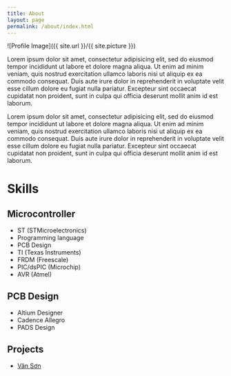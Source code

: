 ```yaml
---
title: About
layout: page
permalink: /about/index.html
---
```

![Profile Image]({{ site.url }}/{{ site.picture }})

<p>Lorem ipsum dolor sit amet, consectetur adipisicing elit, sed do eiusmod
tempor incididunt ut labore et dolore magna aliqua. Ut enim ad minim veniam,
quis nostrud exercitation ullamco laboris nisi ut aliquip ex ea commodo
consequat. Duis aute irure dolor in reprehenderit in voluptate velit esse
cillum dolore eu fugiat nulla pariatur. Excepteur sint occaecat cupidatat non
proident, sunt in culpa qui officia deserunt mollit anim id est laborum.</p>

<p>Lorem ipsum dolor sit amet, consectetur adipisicing elit, sed do eiusmod
tempor incididunt ut labore et dolore magna aliqua. Ut enim ad minim veniam,
quis nostrud exercitation ullamco laboris nisi ut aliquip ex ea commodo
consequat. Duis aute irure dolor in reprehenderit in voluptate velit esse
cillum dolore eu fugiat nulla pariatur. Excepteur sint occaecat cupidatat non
proident, sunt in culpa qui officia deserunt mollit anim id est laborum.</p>

<h1>Skills</h1>

<h2>Microcontroller</h2>

<ul class="skill-list">
	<li>ST (STMicroelectronics)</li>
	<li>Programming language</li>
	<li>PCB Design</li>
	<li>TI (Texas Instruments)</li>
	<li>FRDM (Freescale)</li>
	<li>PIC/dsPIC (Microchip)</li>
	<li>AVR (Atmel)</li>
</ul>

<h2>PCB Design</h2>

<ul class="skill-list">
	<li>Altium Designer</li>
	<li>Cadence Allegro</li>
	<li>PADS Design</li>
</ul>

<h2>Projects</h2>

<ul>
	<li><a href="https://github.com/thanhduongvs/">Vân Sơn</a></li>
</ul>
